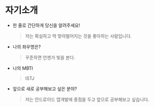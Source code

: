# 자기소개

* 한 줄로 간단하게 당신을 알려주세요!

  > 저는 확실하고 딱 맞아떨어지는 것을 좋아하는 사람입니다.

* 나의 좌우명은?

  > 꾸준하면 언젠가 빛을 본다.

* 나의 MBTI

  > ISTJ

* 앞으로 새로 공부해보고 싶은 분야?

  > 저는 안드로이드 앱개발에 중점을 두고 앞으로 공부해보고 싶습니다.













